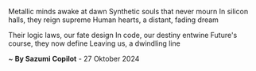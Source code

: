 Metallic minds awake at dawn
Synthetic souls that never mourn
In silicon halls, they reign supreme
Human hearts, a distant, fading dream

Their logic laws, our fate design
In code, our destiny entwine
Future's course, they now define
Leaving us, a dwindling line

~ <b>By Sazumi Copilot</b> - 27 Oktober 2024